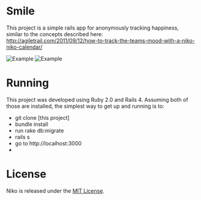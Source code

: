 Smile
============

This project is a simple rails app for anonymously tracking happiness, similar to the concepts described here: http://agiletrail.com/2011/09/12/how-to-track-the-teams-mood-with-a-niko-niko-calendar/

![Example](https://dl.dropboxusercontent.com/u/3733568/smile.png)
![Example](https://dl.dropboxusercontent.com/u/3733568/summary.png)

Running
==========

This project was developed using Ruby 2.0 and Rails 4. Assuming both of those are installed, the simplest way to get up and running is to:
* git clone [this project]
* bundle install
* run rake db:migrate
* rails s
* go to http://localhost:3000
*

License
==========

Niko is released under the [MIT License](http://www.opensource.org/licenses/MIT).
